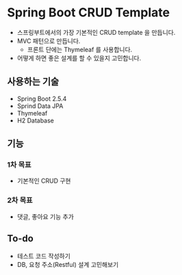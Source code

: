 # Spring Boot CRUD Template

- 스프링부트에서의 가장 기본적인 CRUD template 을 만듭니다.
- MVC 패턴으로 만듭니다. 
    - 프론트 단에는 Thymeleaf 를 사용합니다.
- 어떻게 하면 좋은 설계를 할 수 있을지 고민합니다.

## 사용하는 기술
- Spring Boot 2.5.4
- Sprind Data JPA
- Thymeleaf
- H2 Database

## 기능

### 1차 목표
- 기본적인 CRUD 구현

### 2차 목표
- 댓글, 좋아요 기능 추가

## To-do
- 테스트 코드 작성하기
- DB, 요청 주소(Restful) 설계 고민해보기